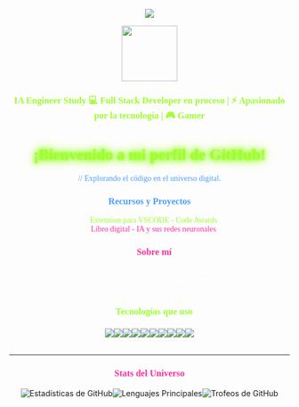 <p align="center"><img src="https://www.google.com/search?q=https://capsule-render.vercel.app/api%3Ftype%3Dwaving%26color%3D000000%26height%3D150%26section%3Dheader%26text%3D👾%20Hola%20soy%20AndrewDev%20👾&fontSize=30&fontColor=9dff2e&fontAlign=50&fontAlignY=55&stroke=9dff2e" /></p><div align="center"><img src="https://www.google.com/search?q=https://media.giphy.com/media/v1.Y2lkPTc5MGI3NjExYzRkdW52emZ5YWk0bWVkOWx2cWdkYXJtY3RmcGN2cjZrbGk4a2ZqaiZlcD12MV9pbnRlcm5hbF9naWZfYnlfaWQmY3Q9Zw/L1R1kE8Kz7l3tB8f7A/giphy.gif" width="100" /></div><p align="center"><h3 align="center" style="font-family: 'Press Start 2P', cursive; color: #9dff2e;">IA Engineer Study 💻 Full Stack Developer en proceso | ⚡ Apasionado por la tecnología | 🎮 Gamer</h3></p><div align="center"><h1 style="font-family: 'Press Start 2P', cursive; color: #9dff2e; text-shadow: 0 0 5px #9dff2e, 0 0 10px #9dff2e, 0 0 15px #9dff2e, 0 0 20px #9dff2e;">¡Bienvenido a mi perfil de GitHub!</h1><p style="font-family: 'Press Start 2P', cursive; color: #ffffff;"><span style="color: #499eff;">// Explorando el código en el universo digital.</span></p></div><div align="center"><h3 style="font-family: 'Press Start 2P', cursive; color: #499eff;">Recursos y Proyectos</h3><ul style="list-style-type: none; padding: 0; font-family: 'Press Start 2P', cursive; color: #ffffff;"><li><a href="https://marketplace.visualstudio.com/items?itemName=Andrewdev333888.code-awards" style="color: #9dff2e; text-decoration: none;">👾 Extension para VSCODE - Code Awards</a></li><li><a href="https://andrewdev888.github.io/IA-engineering_by_AndrewPA_1/" style="color: #ff2e9d; text-decoration: none;">🧠 Libro digital - IA y sus redes neuronales</a></li></ul></div><div align="center"><h3 style="font-family: 'Press Start 2P', cursive; color: #ff2e9d;">🧠 Sobre mí</h3><ul style="list-style-type: none; padding: 0; font-family: 'Press Start 2P', cursive; color: #ffffff;"><li>👨‍💻 Estudiante de Ing. en IA y Dev en desarrollo Full Stack</li><li>🔧 Me gusta construir interfaces limpias y funcionales</li><li>🌱 Actualmente aprendiendo más sobre DevOps y despliegues en la nube</li></ul></div><div align="center"><h3 style="font-family: 'Press Start 2P', cursive; color: #9dff2e;">🔧 Tecnologías que uso</h3><div style="font-family: 'Press Start 2P', cursive; margin-top: 20px;"><a href="https://www.python.org" target="_blank"><img src="https://www.google.com/search?q=https://img.shields.io/badge/-Python-3776AB%3Fstyle%3Dfor-the-badge%26logo%3Dpython%26logoColor%3Dwhite" /></a><a href="https://developer.mozilla.org/en-US/docs/Web/HTML" target="_blank"><img src="https://www.google.com/search?q=https://img.shields.io/badge/-HTML5-E34F26%3Fstyle%3Dfor-the-badge%26logo%3Dhtml5%26logoColor%3Dwhite" /></a><a href="https://developer.mozilla.org/en-US/docs/Web/CSS" target="_blank"><img src="https://www.google.com/search?q=https://img.shields.io/badge/-CSS3-1572B6%3Fstyle%3Dfor-the-badge%26logo%3Dcss3%26logoColor%3Dwhite" /></a><a href="https://www.javascript.com" target="_blank"><img src="https://www.google.com/search?q=https://img.shields.io/badge/-JavaScript-F7DF1E%3Fstyle%3Dfor-the-badge%26logo%3Djavascript%26logoColor%3Dblack" /></a><a href="https://reactjs.org" target="_blank"><img src="https://www.google.com/search?q=https://img.shields.io/badge/-React-61DAFB%3Fstyle%3Dfor-the-badge%26logo%3Dreact%26logoColor%3Dblack" /></a><a href="https://nodejs.org" target="_blank"><img src="https://www.google.com/search?q=https://img.shields.io/badge/-Node.js-339933%3Fstyle%3Dfor-the-badge%26logo%3Dnode.js%26logoColor%3Dwhite" /></a><a href="https://expressjs.com" target="_blank"><img src="https://www.google.com/search?q=https://img.shields.io/badge/-Express-000000%3Fstyle%3Dfor-the-badge%26logo%3Dexpress%26logoColor%3Dwhite" /></a><a href="https://www.mongodb.com" target="_blank"><img src="https://www.google.com/search?q=https://img.shields.io/badge/-MongoDB-47A248%3Fstyle%3Dfor-the-badge%26logo%3Dmongodb%26logoColor%3Dwhite" /></a><a href="https://www.postgresql.org" target="_blank"><img src="https://www.google.com/search?q=https://img.shields.io/badge/-PostgreSQL-336791%3Fstyle%3Dfor-the-badge%26logo%3Dpostgresql%26logoColor%3Dwhite" /></a><a href="https://www.docker.com" target="_blank"><img src="https://www.google.com/search?q=https://img.shields.io/badge/-Docker-2496ED%3Fstyle%3Dfor-the-badge%26logo%3Ddocker%26logoColor%3Dwhite" /></a></div></div><br><hr><div align="center"><h3 style="font-family: 'Press Start 2P', cursive; color: #ff2e9d;">Stats del Universo</h3><img src="https://www.google.com/search?q=https://github-readme-stats.vercel.app/api%3Fusername%3DAndrewDev888%26show_icons%3Dtrue%26theme%3Ddark%26bg_color%3D000000%26title_color%3D9dff2e%26icon_color%3D499eff%26text_color%3Dffffff%26hide_border%3Dtrue" alt="Estadísticas de GitHub" /><img src="https://www.google.com/search?q=https://github-readme-stats.vercel.app/api/top-langs/%3Fusername%3DAndrewDev888%26layout%3Dcompact%26theme%3Ddark%26bg_color%3D000000%26title_color%3D9dff2e%26icon_color%3D499eff%26text_color%3Dffffff%26hide_border%3Dtrue" alt="Lenguajes Principales" /><img src="https://www.google.com/search?q=https://github-trophies.vercel.app/%3Fusername%3DAndrewDev888%26theme%3Dradical%26bg_color%3D000000%26title_color%3D9dff2e%26icon_color%3D499eff%26rank_label%3Dtrue" alt="Trofeos de GitHub" /></div>




